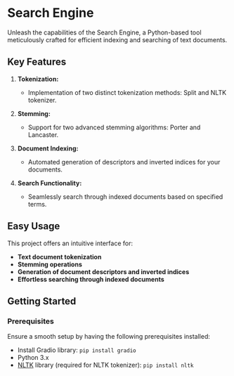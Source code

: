 # Search Engine

Unleash the capabilities of the Search Engine, a Python-based tool meticulously crafted for efficient indexing and searching of text documents.

## Key Features

1. **Tokenization:**
    - Implementation of two distinct tokenization methods: Split and NLTK tokenizer.

2. **Stemming:**
    - Support for two advanced stemming algorithms: Porter and Lancaster.

3. **Document Indexing:**
    - Automated generation of descriptors and inverted indices for your documents.

4. **Search Functionality:**
    - Seamlessly search through indexed documents based on specified terms.

## Easy Usage

This project offers an intuitive interface for:

- **Text document tokenization**
- **Stemming operations**
- **Generation of document descriptors and inverted indices**
- **Effortless searching through indexed documents**

## Getting Started

### Prerequisites

Ensure a smooth setup by having the following prerequisites installed:

- Install Gradio library: `pip install gradio`
- Python 3.x
- [NLTK](https://www.nltk.org/) library (required for NLTK tokenizer): `pip install nltk`
